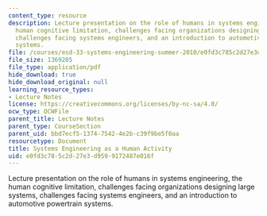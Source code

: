 ```yaml
---
content_type: resource
description: Lecture presentation on the role of humans in systems engineering, the
  human cognitive limitation, challenges facing organizations designing large systems,
  challenges facing systems engineers, and an introduction to automotive powertrain
  systems.
file: /courses/esd-33-systems-engineering-summer-2010/e0fd3c785c2d27e3d9599172487e016f_MITESD_33SUM10_lec02.pdf
file_size: 1369285
file_type: application/pdf
hide_download: true
hide_download_original: null
learning_resource_types:
- Lecture Notes
license: https://creativecommons.org/licenses/by-nc-sa/4.0/
ocw_type: OCWFile
parent_title: Lecture Notes
parent_type: CourseSection
parent_uid: bbd7ecf5-1374-7542-4e2b-c39f9be5f0aa
resourcetype: Document
title: Systems Engineering as a Human Activity
uid: e0fd3c78-5c2d-27e3-d959-9172487e016f
---
```

Lecture presentation on the role of humans in systems engineering, the human cognitive limitation, challenges facing organizations designing large systems, challenges facing systems engineers, and an introduction to automotive powertrain systems.
